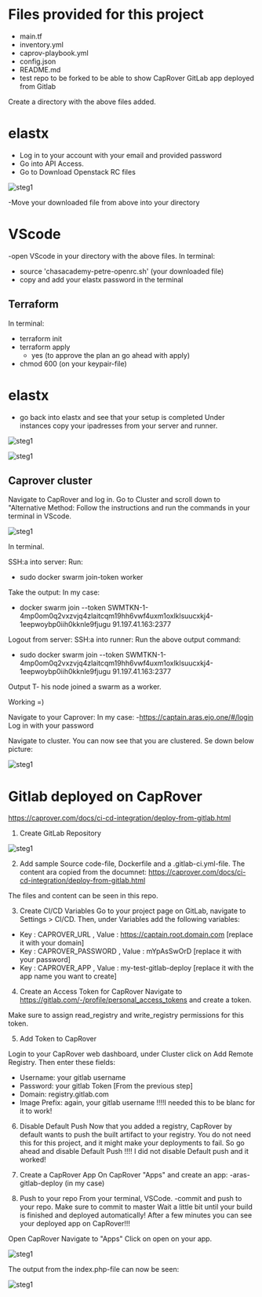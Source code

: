 # Files provided for this project
- main.tf
- inventory.yml
- caprov-playbook.yml
- config.json
- README.md
- test repo to be forked to be able to show CapRover GitLab app deployed from Gitlab

Create a directory with the above files added.

# elastx
- Log in to your account with your email and provided password
- Go into API Access.
- Go to Download Openstack RC files

![steg1](https://gitlab.com/SaraPetre/u08_caprover_gitlab/-/raw/master/images/api.PNG)

-Move your downloaded file from above into your directory

# VScode
-open VScode in your directory with the above files.
In terminal:
- source 'chasacademy-petre-openrc.sh' (your downloaded file)
- copy and add your elastx password in the terminal

## Terraform
In terminal:
- terraform init
- terraform apply
    - yes (to approve the plan an go ahead with apply)
- chmod 600 (on your keypair-file)
# elastx
- go back into elastx and see that your setup is completed
Under instances copy your ipadresses from your server and runner.

![steg1](https://gitlab.com/SaraPetre/u08_caprover_gitlab/-/raw/master/images/instances.PNG)

![steg1](https://gitlab.com/SaraPetre/u08_caprover_gitlab/-/raw/master/images/inventory.PNG)

## Caprover cluster

Navigate to CapRover and log in. Go to Cluster and scroll down to "Alternative Method:
Follow the instructions and run the commands in your terminal in VScode.

![steg1](https://gitlab.com/SaraPetre/u08_caprover_gitlab/-/raw/master/images/cluster.PNG)

In terminal.

SSH:a into server:
Run:
- sudo docker swarm join-token worker

Take the output: In my case:
- docker swarm join --token SWMTKN-1-4mp0om0q2vxzvjq4zlaitcqm19hh6vwf4uxm1oxlklsuucxkj4-1eepwoybp0iih0kknle9fjugu 91.197.41.163:2377

Logout from server:
SSH:a into runner:
Run the above output command:
- sudo docker swarm join --token SWMTKN-1-4mp0om0q2vxzvjq4zlaitcqm19hh6vwf4uxm1oxlklsuucxkj4-1eepwoybp0iih0kknle9fjugu 91.197.41.163:2377

Output
T- his node joined a swarm as a worker.

Working =)

Navigate to your Caprover:
In my case:
-https://captain.aras.ejo.one/#/login
Log in with your password

Navigate to cluster. You can now see that you are clustered. Se down below picture:


![steg1](https://gitlab.com/SaraPetre/u08_caprover_gitlab/-/raw/master/images/caprover_cluster.PNG)

# Gitlab deployed on CapRover
https://caprover.com/docs/ci-cd-integration/deploy-from-gitlab.html

1. Create GitLab Repository

![steg1](https://gitlab.com/SaraPetre/u08_caprover_gitlab/-/raw/master/images/aras_gitlab-repo.PNG)

2. Add sample Source code-file, Dockerfile and a .gitlab-ci.yml-file. The content ara copied from the documnet:
https://caprover.com/docs/ci-cd-integration/deploy-from-gitlab.html

The files and content can be seen in this repo.

3. Create CI/CD Variables
Go to your project page on GitLab, navigate to Settings > CI/CD. Then, under Variables add the following variables:

- Key : CAPROVER_URL , Value : https://captain.root.domain.com [replace it with your domain]
- Key : CAPROVER_PASSWORD , Value : mYpAsSwOrD [replace it with your password]
- Key : CAPROVER_APP , Value : my-test-gitlab-deploy [replace it with the app name you want to create]

4.  Create an Access Token for CapRover
Navigate to https://gitlab.com/-/profile/personal_access_tokens and create a token.

Make sure to assign read_registry and write_registry permissions for this token.

5. Add Token to CapRover

Login to your CapRover web dashboard, under Cluster click on Add Remote Registry. Then enter these fields:

- Username: your gitlab username
- Password: your gitlab Token [From the previous step]
- Domain: registry.gitlab.com
- Image Prefix: again, your gitlab username !!!!I needed this to be blanc for it to work!

6. Disable Default Push
Now that you added a registry, CapRover by default wants to push the built artifact to your registry. You do not need this for this project, and it might make your deployments to fail. So go ahead and disable Default Push
!!!! I did not disable Default push and it worked!

7. Create a CapRover App
On CapRover "Apps" and create an app:
-aras-gitlab-deploy (in my case)

8. Push to your repo
From your terminal, VSCode.
-commit and push to your repo. Make sure to commit to master
Wait a little bit until your build is finished and deployed automatically! After a few minutes you can see your deployed app on CapRover!!!

Open CapRover
Navigate to "Apps"
Click on open on your app.

![steg1](https://gitlab.com/SaraPetre/u08_caprover_gitlab/-/raw/master/images/caprover_apps.PNG)

The output from the index.php-file can now be seen:

![steg1](https://gitlab.com/SaraPetre/u08_caprover_gitlab/-/raw/master/images/app_output.PNG)